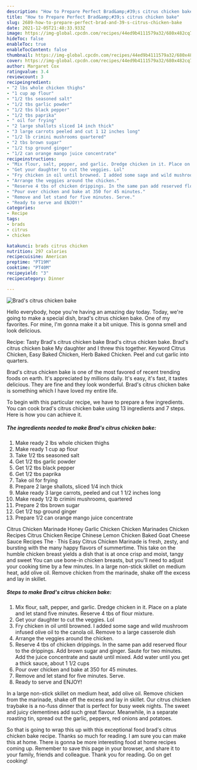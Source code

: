 ```yaml
---
description: "How to Prepare Perfect Brad&amp;#39;s citrus chicken bake"
title: "How to Prepare Perfect Brad&amp;#39;s citrus chicken bake"
slug: 2689-how-to-prepare-perfect-brad-and-39-s-citrus-chicken-bake
date: 2021-12-05T21:48:33.933Z
image: https://img-global.cpcdn.com/recipes/44ed9b4111579a32/680x482cq70/brads-citrus-chicken-bake-recipe-main-photo.jpg
hideToc: false
enableToc: true
enableTocContent: false
thumbnail: https://img-global.cpcdn.com/recipes/44ed9b4111579a32/680x482cq70/brads-citrus-chicken-bake-recipe-main-photo.jpg
cover: https://img-global.cpcdn.com/recipes/44ed9b4111579a32/680x482cq70/brads-citrus-chicken-bake-recipe-main-photo.jpg
author: Margaret Cox
ratingvalue: 3.4
reviewcount: 3
recipeingredient:
- "2 lbs whole chicken thighs"
- "1 cup ap flour"
- "1/2 tbs seasoned salt"
- "1/2 tbs garlic powder"
- "1/2 tbs black pepper"
- "1/2 tbs paprika"
- " oil for frying"
- "2 large shallots sliced 14 inch thick"
- "3 large carrots peeled and cut 1 12 inches long"
- "1/2 lb crimini mushrooms quartered"
- "2 tbs brown sugar"
- "1/2 tsp ground ginger"
- "1/2 can orange mango juice concentrate"
recipeinstructions:
- "Mix flour, salt, pepper, and garlic. Dredge chicken in it. Place on a plate and let stand five minutes. Reserve 4 tbs of flour mixture."
- "Get your daughter to cut the veggies. Lol"
- "Fry chicken in oil until browned. I added some sage and wild mushroom infused olive oil to the canola oil. Remove to a large casserole dish"
- "Arrange the veggies around the chicken."
- "Reserve 4 tbs of chicken drippings. In the same pan add reserved flour to the drippings. Add brown sugar and ginger. Saute for two minutes. Add the juice concentrate and sauté until mixed. Add water until you get a thick sauce, about 1 1/2 cups"
- "Pour over chicken and bake at 350 for 45 minutes."
- "Remove and let stand for five minutes. Serve."
- "Ready to serve and ENJOY!"
categories:
- Recipe
tags:
- brads
- citrus
- chicken

katakunci: brads citrus chicken 
nutrition: 297 calories
recipecuisine: American
preptime: "PT19M"
cooktime: "PT40M"
recipeyield: "3"
recipecategory: Dinner

---
```



![Brad&#39;s citrus chicken bake](https://img-global.cpcdn.com/recipes/44ed9b4111579a32/680x482cq70/brads-citrus-chicken-bake-recipe-main-photo.jpg)

Hello everybody, hope you're having an amazing day today. Today, we're going to make a special dish, brad&#39;s citrus chicken bake. One of my favorites. For mine, I'm gonna make it a bit unique. This is gonna smell and look delicious.

Recipe: Tasty Brad&#39;s citrus chicken bake Brad&#39;s citrus chicken bake. Brad&#39;s citrus chicken bake My daughter and I threw this together. Keyword Citrus Chicken, Easy Baked Chicken, Herb Baked Chicken. Peel and cut garlic into quarters.

Brad&#39;s citrus chicken bake is one of the most favored of recent trending foods on earth. It's appreciated by millions daily. It's easy, it's fast, it tastes delicious. They are fine and they look wonderful. Brad&#39;s citrus chicken bake is something which I have loved my entire life.


To begin with this particular recipe, we have to prepare a few ingredients. You can cook brad&#39;s citrus chicken bake using 13 ingredients and 7 steps. Here is how you can achieve it.

<!--inarticleads1-->

##### The ingredients needed to make Brad&#39;s citrus chicken bake:

1. Make ready 2 lbs whole chicken thighs
1. Make ready 1 cup ap flour
1. Take 1/2 tbs seasoned salt
1. Get 1/2 tbs garlic powder
1. Get 1/2 tbs black pepper
1. Get 1/2 tbs paprika
1. Take  oil for frying
1. Prepare 2 large shallots, sliced 1/4 inch thick
1. Make ready 3 large carrots, peeled and cut 1 1/2 inches long
1. Make ready 1/2 lb crimini mushrooms, quartered
1. Prepare 2 tbs brown sugar
1. Get 1/2 tsp ground ginger
1. Prepare 1/2 can orange mango juice concentrate


Citrus Chicken Marinade Honey Garlic Chicken Chicken Marinades Chicken Recipes Citrus Chicken Recipe Chinese Lemon Chicken Baked Goat Cheese Sauce Recipes The · This Easy Citrus Chicken Marinade is fresh, zesty, and bursting with the many happy flavors of summertime. This take on the humble chicken breast yields a dish that is at once crisp and moist, tangy and sweet You can use bone-in chicken breasts, but you&#39;ll need to adjust your cooking time by a few minutes. In a large non-stick skillet on medium heat, add olive oil. Remove chicken from the marinade, shake off the excess and lay in skillet. 

<!--inarticleads2-->

##### Steps to make Brad&#39;s citrus chicken bake:

1. Mix flour, salt, pepper, and garlic. Dredge chicken in it. Place on a plate and let stand five minutes. Reserve 4 tbs of flour mixture.
1. Get your daughter to cut the veggies. Lol
1. Fry chicken in oil until browned. I added some sage and wild mushroom infused olive oil to the canola oil. Remove to a large casserole dish
1. Arrange the veggies around the chicken.
1. Reserve 4 tbs of chicken drippings. In the same pan add reserved flour to the drippings. Add brown sugar and ginger. Saute for two minutes. Add the juice concentrate and sauté until mixed. Add water until you get a thick sauce, about 1 1/2 cups
1. Pour over chicken and bake at 350 for 45 minutes.
1. Remove and let stand for five minutes. Serve.
1. Ready to serve and ENJOY!

In a large non-stick skillet on medium heat, add olive oil. Remove chicken from the marinade, shake off the excess and lay in skillet. Our citrus chicken traybake is a no-fuss dinner that is perfect for busy week nights. The sweet and juicy clementines add such great flavour. Meanwhile, in a separate roasting tin, spread out the garlic, peppers, red onions and potatoes. 

So that is going to wrap this up with this exceptional food brad&#39;s citrus chicken bake recipe. Thanks so much for reading. I am sure you can make this at home. There is gonna be more interesting food at home recipes coming up. Remember to save this page in your browser, and share it to your family, friends and colleague. Thank you for reading. Go on get cooking!
